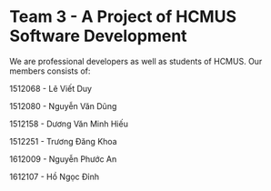 # Team 3 - A Project of HCMUS Software Development

We are professional developers as well as students of HCMUS.
Our members consists of:

1512068 - Lê Viết Duy

1512080 - Nguyễn Văn Dũng

1512158 - Dương Văn Minh Hiếu

1512251 - Trương Đăng Khoa

1612009 - Nguyễn Phước An

1612107 - Hồ Ngọc Đỉnh
 